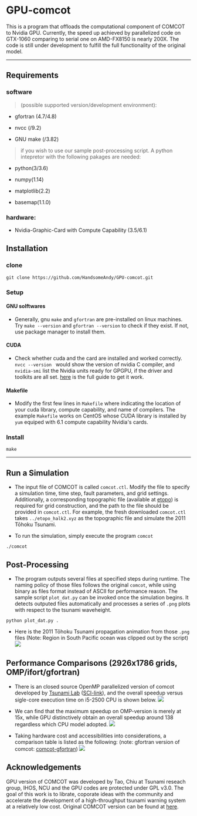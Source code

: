 # GPU-comcot

This is a program that offloads the computational component of COMCOT to Nvidia GPU. Currently, the speed up achieved by parallelized code on GTX-1060 comparing to serial one on AMD-FX8150 is nearly 200X. The code is still under development to fulfill the full functionality of the original model.

---

## **Requirements**

### **software** 

>(possible supported version/development environment):

- gfortran (4.7/4.8)

- nvcc (/9.2)

- GNU make (/3.82)

> if you wish to use our sample post-processing script. A python intepretor with the following pakages are needed:

- python(3/3.6)

- numpy(1.14)

- matplotlib(2.2)

- basemap(1.1.0)

### **hardware:**

- Nvidia-Graphic-Card with Compute Capability (3.5/6.1)

## **Installation**

### clone

```shell
git clone https://github.com/HandsomeAndy/GPU-comcot.git
```

### Setup

#### GNU solftwares

- Generally, gnu `make` and `gfortran` are pre-installed on linux machines. Try `make --version` and `gfortran --version` to check if they exist. If not, use package manager to install them.    

#### CUDA

- Check whether cuda and the card are installed and worked correctly. ```nvcc --version ``` would show the version of nvidia C compiler, and ```nvidia-smi``` list the Nvidia units ready for GPGPU, if the driver and toolkits are all set. [here](https://docs.nvidia.com/cuda/cuda-installation-guide-linux/) is the full guide to get it work.

#### Makefile

- Modify the first few lines in `Makefile` where indicating the location of your cuda library, compute capability, and name of compilers. The example `Makefile` works on CentOS whose CUDA library is installed by `yum` equiped with 6.1 compute capability Nvidia's cards.

### Install

```shell
make
```

---

## Run a Simulation

- The input file of COMCOT is called `comcot.ctl`. Modify the file to specify a simulation time, time step, fault parameters, and grid settings. Additionally, a corresponding topographic file (available at [etopo](https://www.ngdc.noaa.gov/mgg/global/)) is required for grid construction, and the path to the file should be provided in `comcot.ctl`. For example, the fresh downloaded `comcot.ctl` takes `../etopo_halk2.xyz` as the topographic file and simulate the 2011 Tōhoku Tsunami.

- To run the simulation, simply execute the program `comcot`

 ```shell
 ./comcot
 ```

## Post-Processing

- The program outputs several files at specified steps during runtime. The naming policy of those files follows the original `comcot`, while using binary as files format instead of ASCII for performance reason. The sample script `plot_dat.py` can be invoked once the simulation begins. It detects outputed files automatically and processes a series of `.png` plots with respect to the tsunami waveheight. 

```shell
python plot_dat.py .
```
- Here is the 2011 Tōhoku Tsunami propagation animation from those `.png` files (Note: Region in South Pacific ocean was clipped out by the script)
![](https://i.imgur.com/cFhekyK.gif)

## Performance Comparisons (2926x1786 grids, OMP/ifort/gfortran)
- There is an closed source OpenMP parallelized version of comcot developed by [Tsunami Lab](http://tsunami.ihs.ncu.edu.tw/tsunami/Forecasting_the_wrath_of_a_tsunami.htm) ([SCI-link](https://www.sciencedirect.com/science/article/pii/S0029801815000220)), and the overall speedup versus sigle-core execution time on i5-2500 CPU is shown below.
![](https://i.imgur.com/u225vwi.png)

- We can find that the maximum speedup on OMP-version is merely at 15x, while GPU distinctively obtain an overall speedup around 138 regardless which CPU model adopted.
![](https://i.imgur.com/UKeNy0O.png)

- Taking hardware cost and accessibilities into considerations, a comparison table is listed as the following: (note: gfortran version of comcot: [comcot-gfortran](https://github.com/AndybnACT/comcot-gfortran))
![](https://i.imgur.com/FmMLp6T.png)

## **Acknowledgements**

GPU version of COMCOT was developed by Tao, Chiu at Tsunami reseach group, IHOS, NCU and the GPU codes are protected under GPL v3.0. The goal of this work is to librate, coporate ideas with the community and accelerate the development of a high-throughput tsunami warning system at a relatively low cost. Original COMCOT version can be found at [here](http://223.4.213.26/archive/tsunami/cornell/comcot_down.htm).
